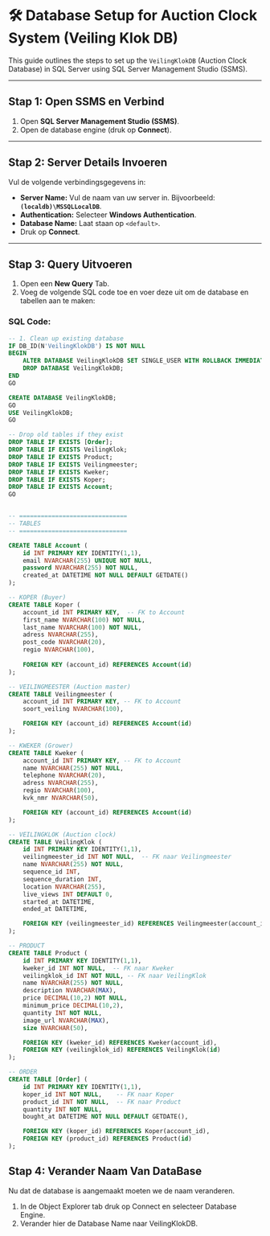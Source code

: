 # 🛠️ Database Setup for Auction Clock System (Veiling Klok DB)

This guide outlines the steps to set up the `VeilingKlokDB` (Auction Clock Database) in SQL Server using SQL Server Management Studio (SSMS).

***

## Stap 1: Open SSMS en Verbind

1.  Open **SQL Server Management Studio (SSMS)**.
2.  Open de database engine (druk op **Connect**).

---

## Stap 2: Server Details Invoeren

Vul de volgende verbindingsgegevens in:

* **Server Name:** Vul de naam van uw server in. Bijvoorbeeld: **`(localdb)\MSSQLLocalDB`**.
* **Authentication:** Selecteer **Windows Authentication**.
* **Database Name:** Laat staan op `<default>`.
* Druk op **Connect**.

---

## Stap 3: Query Uitvoeren

1.  Open een **New Query** Tab.
2.  Voeg de volgende SQL code toe en voer deze uit om de database en tabellen aan te maken:

### SQL Code:

```sql
-- 1. Clean up existing database
IF DB_ID(N'VeilingKlokDB') IS NOT NULL
BEGIN
    ALTER DATABASE VeilingKlokDB SET SINGLE_USER WITH ROLLBACK IMMEDIATE; 
    DROP DATABASE VeilingKlokDB;
END
GO

CREATE DATABASE VeilingKlokDB;
GO
USE VeilingKlokDB;
GO

-- Drop old tables if they exist
DROP TABLE IF EXISTS [Order];
DROP TABLE IF EXISTS VeilingKlok;
DROP TABLE IF EXISTS Product;
DROP TABLE IF EXISTS Veilingmeester;
DROP TABLE IF EXISTS Kweker;
DROP TABLE IF EXISTS Koper;
DROP TABLE IF EXISTS Account;
GO


-- ==============================
-- TABLES
-- ==============================

CREATE TABLE Account (
    id INT PRIMARY KEY IDENTITY(1,1),
    email NVARCHAR(255) UNIQUE NOT NULL,
    password NVARCHAR(255) NOT NULL,
    created_at DATETIME NOT NULL DEFAULT GETDATE()
);

-- KOPER (Buyer)
CREATE TABLE Koper (
    account_id INT PRIMARY KEY,  -- FK to Account
    first_name NVARCHAR(100) NOT NULL,
    last_name NVARCHAR(100) NOT NULL,
    adress NVARCHAR(255),
    post_code NVARCHAR(20),
    regio NVARCHAR(100),
    
    FOREIGN KEY (account_id) REFERENCES Account(id)
);

-- VEILINGMEESTER (Auction master)
CREATE TABLE Veilingmeester (
    account_id INT PRIMARY KEY, -- FK to Account
    soort_veiling NVARCHAR(100),

    FOREIGN KEY (account_id) REFERENCES Account(id)
);

-- KWEKER (Grower)
CREATE TABLE Kweker (
    account_id INT PRIMARY KEY, -- FK to Account
    name NVARCHAR(255) NOT NULL,
    telephone NVARCHAR(20),
    adress NVARCHAR(255),
    regio NVARCHAR(100),
    kvk_nmr NVARCHAR(50),

    FOREIGN KEY (account_id) REFERENCES Account(id)
);

-- VEILINGKLOK (Auction clock)
CREATE TABLE VeilingKlok (
    id INT PRIMARY KEY IDENTITY(1,1),
    veilingmeester_id INT NOT NULL,  -- FK naar Veilingmeester
    name NVARCHAR(255) NOT NULL,
    sequence_id INT,
    sequence_duration INT,
    location NVARCHAR(255),
    live_views INT DEFAULT 0,
    started_at DATETIME,
    ended_at DATETIME,

    FOREIGN KEY (veilingmeester_id) REFERENCES Veilingmeester(account_id)
);

-- PRODUCT
CREATE TABLE Product (
    id INT PRIMARY KEY IDENTITY(1,1),
    kweker_id INT NOT NULL,  -- FK naar Kweker
    veilingklok_id INT NOT NULL, -- FK naar VeilingKlok
    name NVARCHAR(255) NOT NULL,
    description NVARCHAR(MAX),
    price DECIMAL(10,2) NOT NULL,
    minimum_price DECIMAL(10,2),
    quantity INT NOT NULL,
    image_url NVARCHAR(MAX),
    size NVARCHAR(50),

    FOREIGN KEY (kweker_id) REFERENCES Kweker(account_id),
    FOREIGN KEY (veilingklok_id) REFERENCES VeilingKlok(id)
);

-- ORDER
CREATE TABLE [Order] (
    id INT PRIMARY KEY IDENTITY(1,1),
    koper_id INT NOT NULL,    -- FK naar Koper
    product_id INT NOT NULL,  -- FK naar Product
    quantity INT NOT NULL,
    bought_at DATETIME NOT NULL DEFAULT GETDATE(),

    FOREIGN KEY (koper_id) REFERENCES Koper(account_id),
    FOREIGN KEY (product_id) REFERENCES Product(id)
);

```
## Stap 4: Verander Naam Van DataBase
Nu dat de database is aangemaakt moeten we de naam veranderen. 
1. In de Object Explorer tab druk op Connect en selecteer Database Engine. 
2. Verander hier de Database Name naar VeilingKlokDB. 